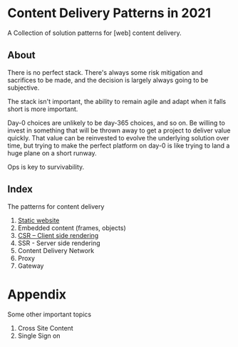 # Content Delivery Patterns in 2021

A Collection of solution patterns for \[web] content delivery.

## About

There is no perfect stack. There's always some risk mitigation and sacrifices to be made, and the decision is largely always going to be subjective. 

The stack isn't important, the ability to remain agile and adapt when it falls short is more important.

Day-0 choices are unlikely to be day-365 choices, and so on. Be willing to invest in something that will be thrown away to get a project to deliver value quickly. That value can be reinvested to evolve the underlying solution over time, but trying to make the perfect platform on day-0 is like trying to land a huge plane on a short runway.

Ops is key to survivability. 

## Index

The patterns for content delivery

1. [Static website](./StaticWebsite.md)
2. Embedded content (frames, objects)
3. [CSR – Client side rendering](./ClientSideRendering.md)
4. SSR - Server side rendering
5. Content Delivery Network
6. Proxy
7. Gateway

# Appendix

Some other important topics

1. Cross Site Content
2. Single Sign on